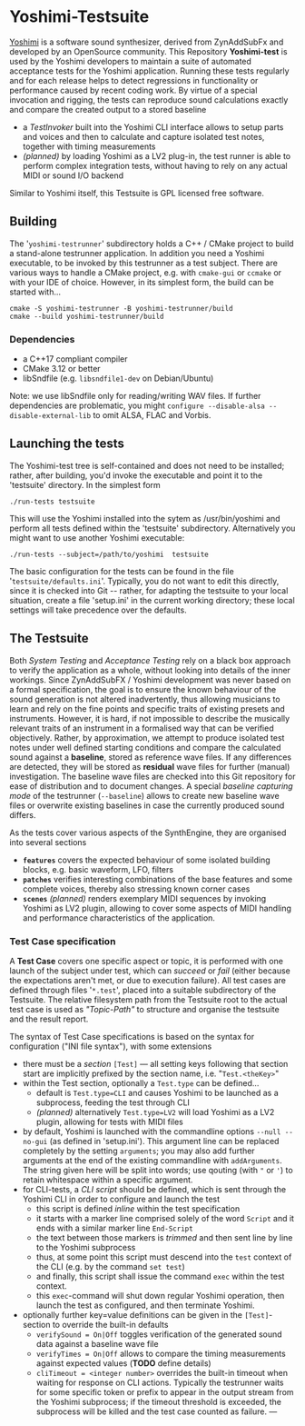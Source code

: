 # Yoshimi-Testsuite


[Yoshimi](http://yoshimi.sourceforge.net/) is a software sound synthesizer, derived from ZynAddSubFx
and developed by an OpenSource community. This Repository **Yoshimi-test** is used by the Yoshimi developers
to maintain a suite of automated acceptance tests for the Yoshimi application. Running these tests regularly
and for each release helps to detect regressions in functionality or performance caused by recent coding work.
By virtue of a special invocation and rigging, the tests can reproduce sound calculations exactly and compare
the created output to a stored baseline

- a *TestInvoker* built into the Yoshimi CLI interface allows to setup parts and voices and then to calculate
  and capture isolated test notes, together with timing measurements
- *(planned)* by loading Yoshimi as a LV2 plug-in, the test runner is able to perform complex integration tests,
  without having to rely on any actual MIDI or sound I/O backend

Similar to Yoshimi itself, this Testsuite is GPL licensed free software.


## Building

The '`yoshimi-testrunner`' subdirectory holds a C++ / CMake project to build a stand-alone testrunner application.
In addition you need a Yoshimi executable, to be invoked by this testrunner as a test subject. There are various
ways to handle a CMake project, e.g. with `cmake-gui` or `ccmake` or with your IDE of choice. However, in its
simplest form, the build can be started with...

    cmake -S yoshimi-testrunner -B yoshimi-testrunner/build
    cmake --build yoshimi-testrunner/build


### Dependencies

- a C++17 compliant compiler
- CMake 3.12 or better
- libSndfile (e.g. `libsndfile1-dev` on Debian/Ubuntu)

Note: we use libSndfile only for reading/writing WAV files. If further dependencies are problematic,
you might `configure --disable-alsa --disable-external-lib` to omit ALSA, FLAC and Vorbis.


## Launching the tests

The Yoshimi-test tree is self-contained and does not need to be installed; rather, after building, you'd invoke
the executable and point it to the 'testsuite' directory. In the simplest form

    ./run-tests testsuite

This will use the Yoshimi installed into the sytem as /usr/bin/yoshimi and perform all tests defined within
the 'testsuite' subdirectory. Alternatively you might want to use another Yoshimi executable:


    ./run-tests --subject=/path/to/yoshimi  testsuite

The basic configuration for the tests can be found in the file '`testsuite/defaults.ini`'. Typically, you do not
want to edit this directly, since it is checked into Git -- rather, for adapting the testsuite to your local
situation, create a file 'setup.ini' in the current working directory; these local settings will take precedence
over the defaults.


## The Testsuite

Both *System Testing* and *Acceptance Testing* rely on a black box approach to verify the application as a whole,
without looking into details of the inner workings. Since ZynAddSubFX / Yoshimi development was never based on a
formal specification, the goal is to ensure the known behaviour of the sound generation is not altered inadvertently,
thus allowing musicians to learn and rely on the fine points and specific traits of existing presets and instruments.
However, it is hard, if not impossible to describe the musically relevant traits of an instrument in a formalised
way that can be verified objectively. Rather, by approximation, we attempt to produce isolated test notes under well
defined starting conditions and compare the calculated sound against a **baseline**, stored as reference wave files.
If any differences are detected, they will be stored as **residual** wave files for further (manual) investigation.
The baseline wave files are checked into this Git repository for ease of distribution and to document changes.
A special *baseline capturing mode* of the testrunner (`--baseline`) allows to create new baseline wave files or
overwrite existing baselines in case the currently produced sound differs.

As the tests cover various aspects of the SynthEngine, they are organised into several sections

- **`features`** covers the expected behaviour of some isolated building blocks, e.g. basic waveform, LFO, filters
- **`patches`** verifies interesting combinations of the base features and some complete voices, thereby
  also stressing known corner cases
- **`scenes`** *(planned)* renders exemplary MIDI sequences by invoking Yoshimi as LV2 plugin, allowing
  to cover some aspects of MIDI handling and performance characteristics of the application.


### Test Case specification

A **Test Case** covers one specific aspect or topic, it is performed with one launch of the subject under test,
which can *succeed* or *fail* (either because the expectations aren't met, or due to execution failure).
All test cases are defined through files '`*.test`', placed into a suitable subdirectory of the Testsuite.
The relative filesystem path from the Testsuite root to the actual test case is used as *"Topic-Path"* to
structure and organise the testsuite and the result report.

The syntax of Test Case specifications is based on the syntax for configuration ("INI file syntax"), with some
extensions

- there must be a *section* `[Test]` — all setting keys following that section start are implicitly prefixed
  by the section name, i.e. "`Test.<theKey>`"
- within the Test section, optionally a `Test.type` can be defined...
  + default is `Test.type=CLI` and causes Yoshimi to be launched as a subprocess, feeding the test through CLI
  + *(planned)* alternatively `Test.type=LV2` will load Yoshimi as a LV2 plugin, allowing for tests with MIDI files
- by default, Yoshimi is launched with the commandline options `--null --no-gui` (as defined in 'setup.ini').
  This argument line can be replaced completely by the setting `arguments`; you may also add further arguments
  at the end of the existing commandline with `addArguments`. The string given here will be split into words;
  use qouting (with `"` or `'`) to retain whitespace within a specific argument.
- for CLI-tests, a *CLI script* should be defined, which is sent through the Yoshimi CLI in order to configure
  and launch the test
  + this script is defined *inline* within the test specification
  + it starts with a marker line comprised solely of the word `Script` and it ends with a similar marker line `End-Script`
  + the text between those markers is *trimmed* and then sent line by line to the Yoshimi subprocess
  + thus, at some point this script must descend into the `test` context of the CLI (e.g. by the command `set test`)
  + and finally, this script shall issue the command `exec` within the test context.
  + this `exec`-command will shut down regular Yoshimi operation, then launch the test as configured, and then terminate Yoshimi.
- optionally further key=value definitions can be given in the `[Test]`-section to override the built-in defaults
  - `verifySound = On|Off` toggles verification of the generated sound data against a baseline wave file
  - `verifyTimes = On|Off` allows to compare the timing measurements against expected values (**TODO** define details)
  - `cliTimeout = <integer number>` overrides the built-in timeout when waiting for response on CLI actions.
    Typically the testrunner waits for some specific token or prefix to appear in the output stream from the Yoshimi subprocess;
    if the timeout threshold is exceeded, the subprocess will be killed and the test case counted as failure.
—
